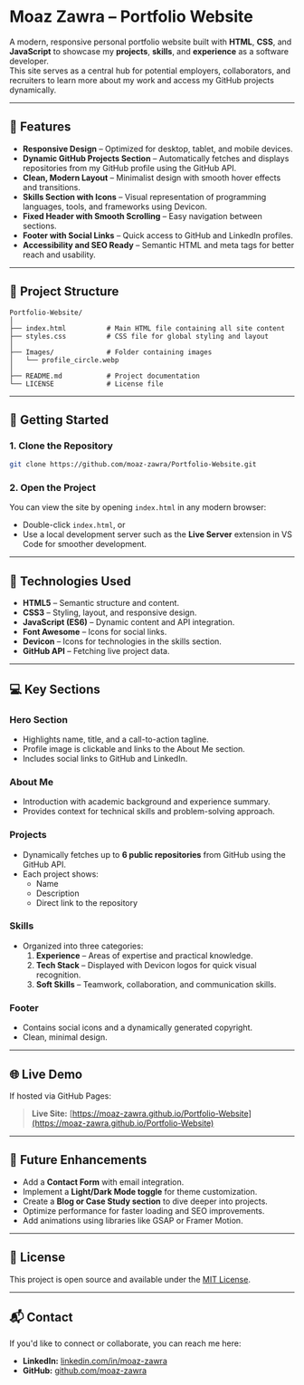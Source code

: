 # Moaz Zawra – Portfolio Website

A modern, responsive personal portfolio website built with **HTML**, **CSS**, and **JavaScript** to showcase my **projects**, **skills**, and **experience** as a software developer.  
This site serves as a central hub for potential employers, collaborators, and recruiters to learn more about my work and access my GitHub projects dynamically.

---

## 🌟 Features

- **Responsive Design** – Optimized for desktop, tablet, and mobile devices.
- **Dynamic GitHub Projects Section** – Automatically fetches and displays repositories from my GitHub profile using the GitHub API.
- **Clean, Modern Layout** – Minimalist design with smooth hover effects and transitions.
- **Skills Section with Icons** – Visual representation of programming languages, tools, and frameworks using Devicon.
- **Fixed Header with Smooth Scrolling** – Easy navigation between sections.
- **Footer with Social Links** – Quick access to GitHub and LinkedIn profiles.
- **Accessibility and SEO Ready** – Semantic HTML and meta tags for better reach and usability.

---

## 📂 Project Structure

```
Portfolio-Website/
│
├── index.html          # Main HTML file containing all site content
├── styles.css          # CSS file for global styling and layout
│
├── Images/             # Folder containing images
│   └── profile_circle.webp
│
├── README.md           # Project documentation
└── LICENSE             # License file
```

---

## 🚀 Getting Started

### 1. Clone the Repository

```bash
git clone https://github.com/moaz-zawra/Portfolio-Website.git
```

### 2. Open the Project

You can view the site by opening `index.html` in any modern browser:

- Double-click `index.html`, or
- Use a local development server such as the **Live Server** extension in VS Code for smoother development.

---

## 🔧 Technologies Used

- **HTML5** – Semantic structure and content.
- **CSS3** – Styling, layout, and responsive design.
- **JavaScript (ES6)** – Dynamic content and API integration.
- **Font Awesome** – Icons for social links.
- **Devicon** – Icons for technologies in the skills section.
- **GitHub API** – Fetching live project data.

---

## 💻 Key Sections

### **Hero Section**

- Highlights name, title, and a call-to-action tagline.
- Profile image is clickable and links to the About Me section.
- Includes social links to GitHub and LinkedIn.

### **About Me**

- Introduction with academic background and experience summary.
- Provides context for technical skills and problem-solving approach.

### **Projects**

- Dynamically fetches up to **6 public repositories** from GitHub using the GitHub API.
- Each project shows:
  - Name
  - Description
  - Direct link to the repository

### **Skills**

- Organized into three categories:
  1. **Experience** – Areas of expertise and practical knowledge.
  2. **Tech Stack** – Displayed with Devicon logos for quick visual recognition.
  3. **Soft Skills** – Teamwork, collaboration, and communication skills.

### **Footer**

- Contains social icons and a dynamically generated copyright.
- Clean, minimal design.

---

## 🌐 Live Demo

If hosted via GitHub Pages:

> **Live Site:** [https://moaz-zawra.github.io/Portfolio-Website](https://moaz-zawra.github.io/Portfolio-Website)

---

## 📝 Future Enhancements

- Add a **Contact Form** with email integration.
- Implement a **Light/Dark Mode toggle** for theme customization.
- Create a **Blog or Case Study section** to dive deeper into projects.
- Optimize performance for faster loading and SEO improvements.
- Add animations using libraries like GSAP or Framer Motion.

---

## 📄 License

This project is open source and available under the [MIT License](LICENSE).

---

## 📬 Contact

If you'd like to connect or collaborate, you can reach me here:

- **LinkedIn:** [linkedin.com/in/moaz-zawra](https://www.linkedin.com/in/moaz-zawra/)
- **GitHub:** [github.com/moaz-zawra](https://github.com/moaz-zawra)
